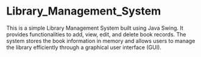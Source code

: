# Library_Management_System
This is a simple Library Management System built using Java Swing. It provides functionalities to add, view, edit, and delete book records. The system stores the book information in memory and allows users to manage the library efficiently through a graphical user interface (GUI).
